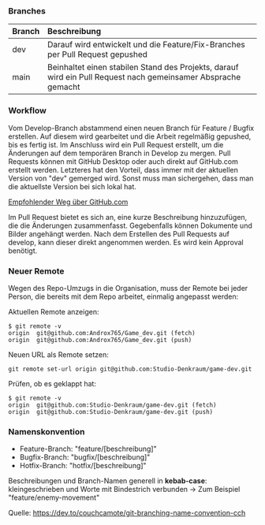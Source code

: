 ### Branches

Branch| Beschreibung
--- | :--- 
dev | Darauf wird entwickelt und die Feature/Fix-Branches per Pull Request gepushed
main | Beinhaltet einen stabilen Stand des Projekts, darauf wird ein Pull Request nach gemeinsamer Absprache gemacht

### Workflow

Vom Develop-Branch abstammend einen neuen Branch für Feature / Bugfix erstellen. Auf diesem wird gearbeitet und die Arbeit regelmäßig gepushed, bis es fertig ist. Im Anschluss wird ein Pull Request erstellt, um die Änderungen auf dem temporären Branch in Develop zu mergen. Pull Requests können mit GitHub Desktop oder auch direkt auf GitHub.com erstellt werden. Letzteres hat den Vorteil, dass immer mit der aktuellen Version von "dev" gemerged wird. Sonst muss man sichergehen, dass man die aktuellste Version bei sich lokal hat.

[Empfohlender Weg über GitHub.com](https://docs.github.com/de/pull-requests/collaborating-with-pull-requests/proposing-changes-to-your-work-with-pull-requests/creating-a-pull-request) 

Im Pull Request bietet es sich an, eine kurze Beschreibung hinzuzufügen, die die Änderungen zusammenfasst. Gegebenfalls können Dokumente und Bilder angehängt werden. Nach dem Erstellen des Pull Requests auf develop, kann dieser direkt angenommen werden. Es wird kein Approval benötigt. 

### Neuer Remote

Wegen des Repo-Umzugs in die Organisation, muss der Remote bei jeder Person, die bereits mit dem Repo arbeitet, einmalig angepasst werden:

Aktuellen Remote anzeigen:
```
$ git remote -v
origin  git@github.com:Androx765/Game_dev.git (fetch)
origin  git@github.com:Androx765/Game_dev.git (push)
```
Neuen URL als Remote setzen: 
```
git remote set-url origin git@github.com:Studio-Denkraum/game-dev.git
```
Prüfen, ob es geklappt hat:
``` 
$ git remote -v
origin  git@github.com:Studio-Denkraum/game-dev.git (fetch)
origin  git@github.com:Studio-Denkraum/game-dev.git (push)
```
### Namenskonvention

- Feature-Branch: "feature/[beschreibung]"
- Bugfix-Branch: "bugfix/[beschreibung]"
- Hotfix-Branch: "hotfix/[beschreibung]"

Beschreibungen und Branch-Namen generell in **kebab-case**: kleingeschrieben und Worte mit Bindestrich verbunden
-> Zum Beispiel "feature/enemy-movement"

Quelle: https://dev.to/couchcamote/git-branching-name-convention-cch
